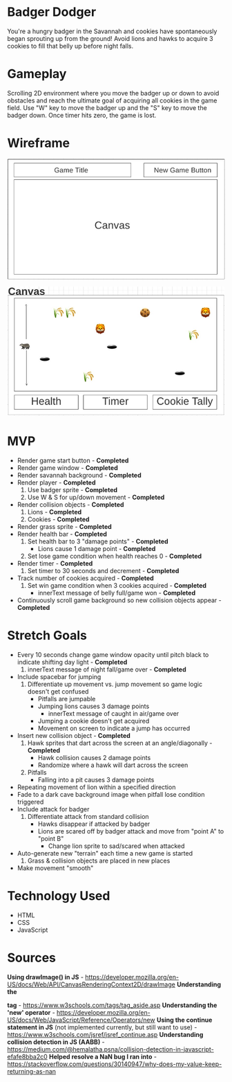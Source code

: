 # Badger Dodger

You're a hungry badger in the Savannah and cookies have spontaneously began sprouting up from the ground! Avoid lions and hawks to acquire 3 cookies to fill that belly up before night falls.

# Gameplay
Scrolling 2D environment where you move the badger up or down to avoid obstacles and reach the ultimate goal of acquiring all cookies in the game field. Use "W" key to move the badger up and the "S" key to move the badger down. Once timer hits zero, the game is lost.

# Wireframe

![High level wireframe](images/wireframe-1.JPG)

![In-game wireframe](images/wireframe-2.JPG)

# MVP
* Render game start button - **Completed**
* Render game window - **Completed**
* Render savannah background - **Completed**
* Render player - **Completed**
    1. Use badger sprite - **Completed**
    2. Use W & S for up/down movement - **Completed**
* Render collision objects - **Completed**
    1. Lions - **Completed**
    2. Cookies - **Completed**
* Render grass sprite - **Completed**
* Render health bar - **Completed**
    1. Set health bar to 3 "damage points" - **Completed**
        * Lions cause 1 damage point - **Completed**
    2. Set lose game condition when health reaches 0 - **Completed**
* Render timer - **Completed**
    1. Set timer to 30 seconds and decrement - **Completed**
* Track number of cookies acquired - **Completed**
    1. Set win game condition when 3 cookies acquired - **Completed**
        * innerText message of belly full/game won - **Completed**
* Continuously scroll game background so new collision objects appear - **Completed**

# Stretch Goals
* Every 10 seconds change game window opacity until pitch black to indicate shifting day light - **Completed**
    1. innerText message of night fall/game over - **Completed**
* Include spacebar for jumping
    1. Differentiate up movement vs. jump movement so game logic doesn't get confused
        * Pitfalls are jumpable
        * Jumping lions causes 3 damage points
            * innerText message of caught in air/game over
        * Jumping a cookie doesn't get acquired
        * Movement on screen to indicate a jump has occurred 
* Insert new collision object  - **Completed**
    1. Hawk sprites that dart across the screen at an angle/diagonally  - **Completed**
        * Hawk collision causes 2 damage points
        * Randomize where a hawk will dart across the screen
    2. Pitfalls
        * Falling into a pit causes 3 damage points
* Repeating movement of lion within a specified direction
* Fade to a dark cave background image when pitfall lose condition triggered
* Include attack for badger
    1. Differentiate attack from standard collision
        * Hawks disappear if attacked by badger
        * Lions are scared off by badger attack and move from "point A" to "point B"
            * Change lion sprite to sad/scared when attacked
* Auto-generate new "terrain" each time a new game is started
    1. Grass & collision objects are placed in new places
* Make movement "smooth"


# Technology Used
* HTML
* CSS
* JavaScript

# Sources
**Using drawImage() in JS** - https://developer.mozilla.org/en-US/docs/Web/API/CanvasRenderingContext2D/drawImage
**Understanding the <aside> tag** - https://www.w3schools.com/tags/tag_aside.asp
**Understanding the 'new' operator** - https://developer.mozilla.org/en-US/docs/Web/JavaScript/Reference/Operators/new
**Using the continue statement in JS** (not implemented currently, but still want to use) - https://www.w3schools.com/jsref/jsref_continue.asp
**Understanding collision detection in JS (AABB)** - https://medium.com/@hemalatha.psna/collision-detection-in-javascript-efafe8bba2c0
**Helped resolve a NaN bug I ran into** - https://stackoverflow.com/questions/30140947/why-does-my-value-keep-returning-as-nan
